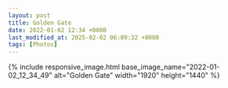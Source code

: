 ```yaml
---
layout: post
title: Golden Gate
date: 2022-01-02 12:34 +0000
last_modified_at: 2025-02-02 06:09:32 +0000
tags: [Photos]
---
```


{% include responsive_image.html base_image_name="2022-01-02_12_34_49" alt="Golden Gate" 
    width="1920" height="1440" %}
